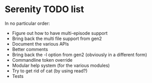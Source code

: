 Serenity TODO list
==================

In no particular order:

- Figure out how to have multi-episode support
- Bring back the multi file support from gen2
- Document the various APIs
- Better comments
- Bring back the -l option from gen2 (obviously in a different form)
- Commandline token override
- Modular help system (for the various modules)
- Try to get rid of cat (by using read?)
- Tests